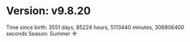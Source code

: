# Version: v9.8.20
Time since birth: 3551 days, 85224 hours, 5113440 minutes, 306806400 seconds
Season: Summer ☀️

